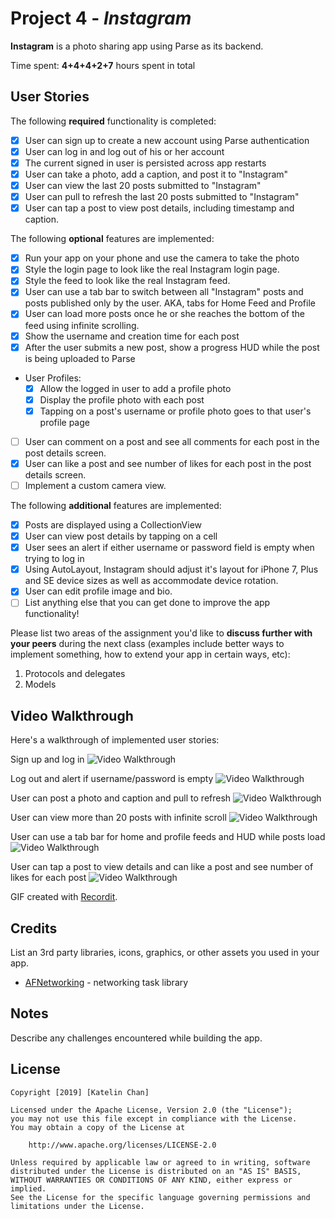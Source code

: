# Project 4 - *Instagram*

**Instagram** is a photo sharing app using Parse as its backend.

Time spent: **4+4+4+2+7** hours spent in total

## User Stories

The following **required** functionality is completed:

- [x] User can sign up to create a new account using Parse authentication
- [x] User can log in and log out of his or her account
- [x] The current signed in user is persisted across app restarts
- [x] User can take a photo, add a caption, and post it to "Instagram"
- [x] User can view the last 20 posts submitted to "Instagram"
- [x] User can pull to refresh the last 20 posts submitted to "Instagram"
- [x] User can tap a post to view post details, including timestamp and caption.

The following **optional** features are implemented:

- [x] Run your app on your phone and use the camera to take the photo
- [x] Style the login page to look like the real Instagram login page.
- [x] Style the feed to look like the real Instagram feed.
- [x] User can use a tab bar to switch between all "Instagram" posts and posts published only by the user. AKA, tabs for Home Feed and Profile
- [x] User can load more posts once he or she reaches the bottom of the feed using infinite scrolling.
- [x] Show the username and creation time for each post
- [x] After the user submits a new post, show a progress HUD while the post is being uploaded to Parse
- User Profiles:
  - [x] Allow the logged in user to add a profile photo
  - [x] Display the profile photo with each post
  - [x] Tapping on a post's username or profile photo goes to that user's profile page
- [ ] User can comment on a post and see all comments for each post in the post details screen.
- [x] User can like a post and see number of likes for each post in the post details screen.
- [ ] Implement a custom camera view.

The following **additional** features are implemented:

- [x] Posts are displayed using a CollectionView
- [x] User can view post details by tapping on a cell
- [x] User sees an alert if either username or password field is empty when trying to log in
- [x] Using AutoLayout, Instagram should adjust it's layout for iPhone 7, Plus and SE device sizes as well as accommodate device rotation.
- [x] User can edit profile image and bio.
- [ ] List anything else that you can get done to improve the app functionality!

Please list two areas of the assignment you'd like to **discuss further with your peers** during the next class (examples include better ways to implement something, how to extend your app in certain ways, etc):

1. Protocols and delegates
2. Models

## Video Walkthrough

Here's a walkthrough of implemented user stories:

Sign up and log in
<img src='http://g.recordit.co/iqyeGAT0To.gif' title='Video Walkthrough' width='' alt='Video Walkthrough' />

Log out and alert if username/password is empty
<img src='http://g.recordit.co/vjGFI4E45U.gif' title='Video Walkthrough' width='' alt='Video Walkthrough' />

User can post a photo and caption and pull to refresh
<img src='http://g.recordit.co/a8OHiBWG2U.gif' title='Video Walkthrough' width='' alt='Video Walkthrough' />

User can view more than 20 posts with infinite scroll
<img src='http://g.recordit.co/JX7PjCI7wp.gif' title='Video Walkthrough' width='' alt='Video Walkthrough' />

User can use a tab bar for home and profile feeds and HUD while posts load
<img src='http://g.recordit.co/f49D9AUMgR.gif' title='Video Walkthrough' width='' alt='Video Walkthrough' />



User can tap a post to view details and can like a post and see number of likes for each post
<img src='http://g.recordit.co/flvIhJcbfE.gif' title='Video Walkthrough' width='' alt='Video Walkthrough' />

GIF created with [Recordit](http://recordit.co).

## Credits

List an 3rd party libraries, icons, graphics, or other assets you used in your app.

- [AFNetworking](https://github.com/AFNetworking/AFNetworking) - networking task library


## Notes

Describe any challenges encountered while building the app.

## License

    Copyright [2019] [Katelin Chan]

    Licensed under the Apache License, Version 2.0 (the "License");
    you may not use this file except in compliance with the License.
    You may obtain a copy of the License at

        http://www.apache.org/licenses/LICENSE-2.0

    Unless required by applicable law or agreed to in writing, software
    distributed under the License is distributed on an "AS IS" BASIS,
    WITHOUT WARRANTIES OR CONDITIONS OF ANY KIND, either express or implied.
    See the License for the specific language governing permissions and
    limitations under the License.
